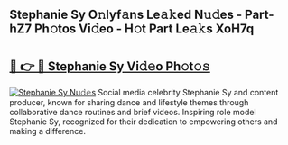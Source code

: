 ## Stephanie Sy O𝚗lyf𝚊ns Le𝚊𝚔ed N𝚞𝚍es - Part-hZ7 Ph𝚘tos Vi𝚍eo - H𝚘t Part Le𝚊𝚔s XoH7q

# <h2><a href="http://hf0hkyu.feru.top/?c=Stephanie+Sy">🔗 👉 🔴 Stephanie Sy Vi𝚍𝚎o Ph𝚘t𝚘𝚜</a></h2>

[![Stephanie Sy Nu𝚍𝚎s](https://i.imgur.com/0TWrTi3.gif)](http://hf0hkyu.feru.top/?c=Stephanie+Sy)
Social media celebrity Stephanie Sy and content producer, known for sharing dance and lifestyle themes through collaborative dance routines and brief videos. Inspiring role model Stephanie Sy, recognized for their dedication to empowering others and making a difference. 
